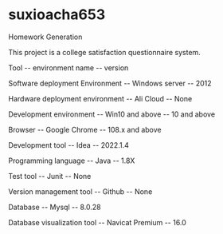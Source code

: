 # suxioacha653
Homework Generation

This project is a college satisfaction questionnaire system.

Tool                            --         environment name                    --               version

Software deployment Environment      --     Windows server                     --                2012

Hardware deployment environment      --        Ali Cloud                 --                      None

Development environment            --      Win10 and above                      --            10 and above

Browser                   --                Google Chrome            --                       108.x and above

Development tool                 --             Idea                 --                        2022.1.4

Programming language         --                 Java                    --                       1.8X

Test tool                   --                  Junit                    --                      None

Version management tool       --                Github                      --                   None

Database                        --              Mysql                       --                  8.0.28

Database visualization tool      --          Navicat Premium                     --              16.0
